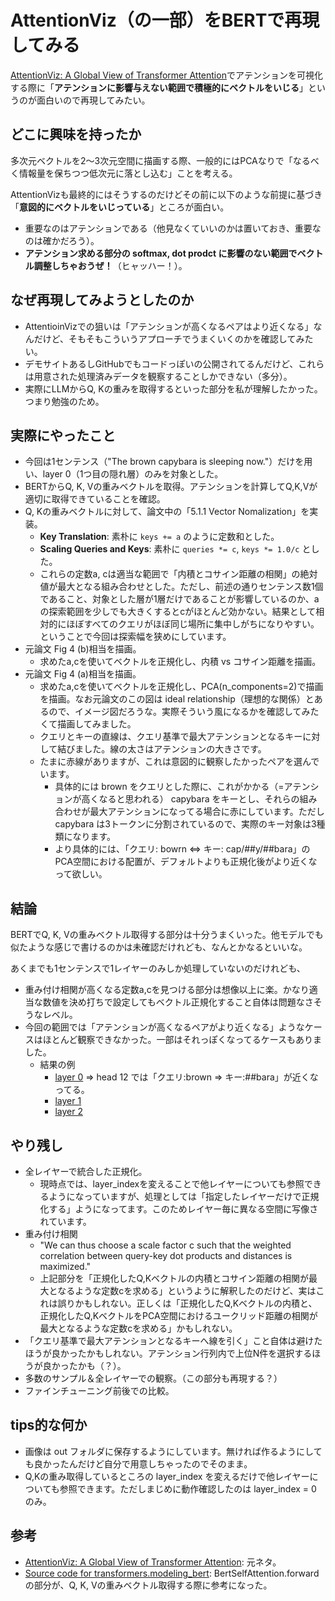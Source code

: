 # AttentionViz（の一部）をBERTで再現してみる
[AttentionViz: A Global View of Transformer Attention](https://catherinesyeh.github.io/attn-docs/)でアテンションを可視化する際に「**アテンションに影響与えない範囲で積極的にベクトルをいじる**」というのが面白いので再現してみたい。

## どこに興味を持ったか
多次元ベクトルを2〜3次元空間に描画する際、一般的にはPCAなりで「なるべく情報量を保ちつつ低次元に落とし込む」ことを考える。

AttentionVizも最終的にはそうするのだけどその前に以下のような前提に基づき「**意図的にベクトルをいじっている**」ところが面白い。
- 重要なのはアテンションである（他見なくていいのかは置いておき、重要なのは確かだろう）。
- **アテンション求める部分の softmax, dot prodct に影響のない範囲でベクトル調整しちゃおうぜ！**（ヒャッハー！）。

## なぜ再現してみようとしたのか
- AttentioinVizでの狙いは「アテンションが高くなるペアはより近くなる」なんだけど、そもそもこういうアプローチでうまくいくのかを確認してみたい。
- デモサイトあるしGitHubでもコードっぽいの公開されてるんだけど、これらは用意された処理済みデータを観察することしかできない（多分）。
- 実際にLLMからQ, Kの重みを取得するといった部分を私が理解したかった。つまり勉強のため。

## 実際にやったこと
- 今回は1センテンス（"The brown capybara is sleeping now."）だけを用い、layer 0（1つ目の隠れ層）のみを対象とした。
- BERTからQ, K, Vの重みベクトルを取得。アテンションを計算してQ,K,Vが適切に取得できていることを確認。
- Q, Kの重みベクトルに対して、論文中の「5.1.1 Vector Nomalization」を実装。
  - **Key Translation**: 素朴に ``keys += a`` のように定数和とした。
  - **Scaling Queries and Keys**: 素朴に ``queries *= c``, ``keys *= 1.0/c`` とした。
  - これらの定数a, cは適当な範囲で「内積とコサイン距離の相関」の絶対値が最大となる組み合わせとした。ただし、前述の通りセンテンス数1個であること、対象とした層が1層だけであることが影響しているのか、aの探索範囲を少しでも大きくするとcがほとんど効かない。結果として相対的にほぼすべてのクエリがほぼ同じ場所に集中しがちになりやすい。ということで今回は探索幅を狭めにしています。
- 元論文 Fig 4 (b)相当を描画。
  - 求めたa,cを使いてベクトルを正規化し、内積 vs コサイン距離を描画。
- 元論文 Fig 4 (a)相当を描画。
  - 求めたa,cを使いてベクトルを正規化し、PCA(n_components=2)で描画を描画。なお元論文のこの図は ideal relationship（理想的な関係）とあるので、イメージ図だろうな。実際そういう風になるかを確認してみたくて描画してみました。
  - クエリとキーの直線は、クエリ基準で最大アテンションとなるキーに対して結びました。線の太さはアテンションの大きさです。
  - たまに赤線がありますが、これは意図的に観察したかったペアを選んでいます。
    - 具体的には brown をクエリとした際に、これがかかる（=アテンションが高くなると思われる） capybara をキーとし、それらの組み合わせが最大アテンションになってる場合に赤にしています。ただし capybara は3トークンに分割されているので、実際のキー対象は3種類になります。
    - より具体的には、「クエリ: bowrn <=> キー: cap/##y/##bara」のPCA空間における配置が、デフォルトよりも正規化後がより近くなって欲しい。

## 結論
BERTでQ, K, Vの重みベクトル取得する部分は十分うまくいった。他モデルでも似たような感じで書けるのかは未確認だけれども、なんとかなるといいな。

あくまでも1センテンスで1レイヤーのみしか処理していないのだけれども、
- 重み付け相関が高くなる定数a,cを見つける部分は想像以上に楽。かなり適当な数値を決め打ちで設定してもベクトル正規化すること自体は問題なさそうなレベル。
- 今回の範囲では「アテンションが高くなるペアがより近くなる」ようなケースはほとんど観察できなかった。一部はそれっぽくなってるケースもありました。
    - 結果の例
        - <a href="./result_layer0.html">layer 0</a> => head 12 では「クエリ:brown => キー:##bara」が近くなってる。
        - <a href="./result_layer1.html">layer 1</a>
        - <a href="./result_layer2.html">layer 2</a>

## やり残し
- 全レイヤーで統合した正規化。
    - 現時点では、layer_indexを変えることで他レイヤーについても参照できるようになっていますが、処理としては「指定したレイヤーだけで正規化する」ようになってます。このためレイヤー毎に異なる空間に写像されています。
- 重み付け相関
    - "We can thus choose a scale factor c such that the weighted correlation between query-key dot products and distances is maximized."
    - 上記部分を「正規化したQ,Kベクトルの内積とコサイン距離の相関が最大となるような定数cを求める」というように解釈したのだけど、実はこれは誤りかもしれない。正しくは「正規化したQ,Kベクトルの内積と、正規化したQ,KベクトルをPCA空間におけるユークリッド距離の相関が最大となるような定数cを求める」かもしれない。
- 「クエリ基準で最大アテンションとなるキーへ線を引く」こと自体は避けたほうが良かったかもしれない。アテンション行列内で上位N件を選択するほうが良かったかも（？）。
- 多数のサンプル＆全レイヤーでの観察。（この部分も再現する？）
- ファインチューニング前後での比較。

## tips的な何か
- 画像は out フォルダに保存するようにしています。無ければ作るようにしても良かったんだけど自分で用意しちゃったのでそのまま。
- Q,Kの重み取得しているところの layer_index を変えるだけで他レイヤーについても参照できます。ただしまじめに動作確認したのは layer_index = 0 のみ。

## 参考
- [AttentionViz: A Global View of Transformer Attention](https://catherinesyeh.github.io/attn-docs/): 元ネタ。
- [Source code for transformers.modeling_bert](https://huggingface.co/transformers/v3.2.0/_modules/transformers/modeling_bert.html#BertModel.forward): BertSelfAttention.forwardの部分が、Q, K, Vの重みベクトル取得する際に参考になった。
